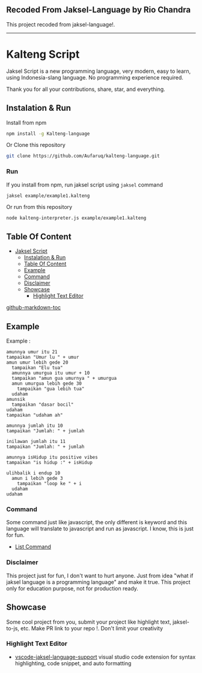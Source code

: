 ## Recoded From Jaksel-Language by Rio Chandra

This project recoded from jaksel-language!.

---

# Kalteng Script

Jaksel Script is a new programming language, very modern, easy to learn, using Indonesia-slang language. No programming experience required.

Thank you for all your contributions, share, star, and everything.

## Instalation & Run

Install from npm
```bash
npm install -g Kalteng-language
```
Or Clone this repository

```bash
git clone https://github.com/Aufaruq/kalteng-language.git
```

### Run

If you install from npm, run jaksel script using `jaksel` command

```bash
jaksel example/example1.kalteng
```

Or run from this repository
```
node kalteng-interpreter.js example/example1.kalteng
```

## Table Of Content

* [Jaksel Script](#kalteng-script)
   * [Instalation &amp; Run](#instalation--run)
   * [Table Of Content](#table-of-content)
   * [Example](#example)
   * [Command](#command)
  * [Disclaimer](#disclaimer)
   * [Showcase](#showcase)
      * [Highlight Text Editor](#highlight-text-editor)

[github-markdown-toc](https://github.com/ekalinin/github-markdown-toc)

## Example 

Example : 

```
amunnya umur itu 21
tampaikan "Umur lu " + umur
amun umur lebih gede 20
  tampaikan "Elu tua"
  amunnya umurgua itu umur + 10
  tampaikan "amun gua umurnya " + umurgua
  amun umurgua lebih gede 30
    tampaikan "gua lebih tua"
  udaham
amunsik
  tampaikan "dasar bocil"
udaham
tampaikan "udaham ah"
```

```
amunnya jumlah itu 10
tampaikan "Jumlah: " + jumlah

inilawan jumlah itu 11
tampaikan "Jumlah: " + jumlah

amunnya isHidup itu positive vibes
tampaikan "is hidup :" + isHidup

ulihbalik i endup 10
  amun i lebih gede 3
    tampaikan "loop ke " + i
  udaham
udaham
```

### Command

Some command just like javascript, the only different is keyword and this language will translate to javascript and run as javascript. I know, this is just for fun.

- [List Command](Command.md)

### Disclaimer

This project just for fun, I don't want to hurt anyone. Just from idea "what if jaksel language is a programming language" and make it true. This project only for education purpose, not for production ready.

## Showcase

Some cool project from you, submit your project like highlight text, jaksel-to-js, etc. Make PR link to your repo !. Don't limit your creativity

### Highlight Text Editor
- [vscode-jaksel-language-support](https://github.com/ngupuk/vscode-jaksel-language-support) visual studio code extension for syntax highlighting, code snippet, and auto formatting
